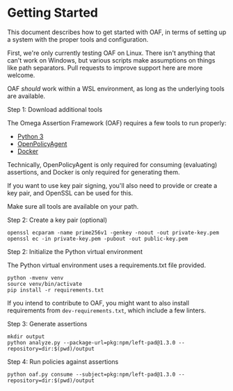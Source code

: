 # Getting Started

This document describes how to get started with OAF, in terms of setting
up a system with the proper tools and configuration.

First, we're only currently testing OAF on Linux. There isn't anything that
can't work on Windows, but various scripts make assumptions on things like
path separators.  Pull requests to improve support here are more welcome.

OAF *should* work within a WSL environment, as long as the underlying tools
are available.

Step 1: Download additional tools

The Omega Assertion Framework (OAF) requires a few tools to run properly:

* [Python 3](https://python.org)
* [OpenPolicyAgent](https://openpolicyagent.org)
* [Docker](https://docker.com)

Technically, OpenPolicyAgent is only required for consuming (evaluating)
assertions, and Docker is only required for generating them.

If you want to use key pair signing, you'll also need to provide or create
a key pair, and OpenSSL can be used for this.

Make sure all tools are available on your path.

Step 2: Create a key pair (optional)

```
openssl ecparam -name prime256v1 -genkey -noout -out private-key.pem
openssl ec -in private-key.pem -pubout -out public-key.pem
```

Step 2: Initialize the Python virtual environment

The Python virtual environment uses a requirements.txt file provided.
```
python -mvenv venv
source venv/bin/activate
pip install -r requirements.txt
```

If you intend to contribute to OAF, you might want to also install
requirements from `dev-requirements.txt`, which include a few linters.

Step 3: Generate assertions

```
mkdir output
python analyze.py --package-url=pkg:npm/left-pad@1.3.0 --repository=dir:$(pwd)/output
```

Step 4: Run policies against assertions

```
python oaf.py consume --subject=pkg:npm/left-pad@1.3.0 --repository=dir:$(pwd)/output
```
